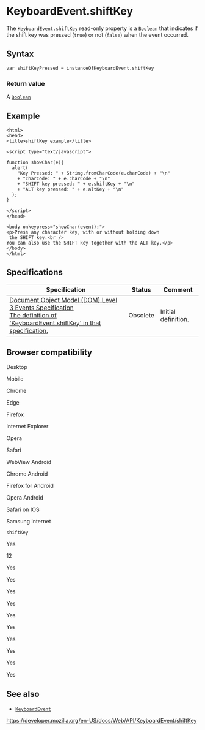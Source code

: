 KeyboardEvent.shiftKey
======================

The `KeyboardEvent.shiftKey` read-only property is a [`Boolean`](https://developer.mozilla.org/en-US/docs/Web/JavaScript/Reference/Global_Objects/Boolean) that indicates if the shift key was pressed (`true`) or not (`false`) when the event occurred.

Syntax
------

    var shiftKeyPressed = instanceOfKeyboardEvent.shiftKey

### Return value

A [`Boolean`](https://developer.mozilla.org/en-US/docs/Web/JavaScript/Reference/Global_Objects/Boolean)

Example
-------

    <html>
    <head>
    <title>shiftKey example</title>

    <script type="text/javascript">

    function showChar(e){
      alert(
        "Key Pressed: " + String.fromCharCode(e.charCode) + "\n"
        + "charCode: " + e.charCode + "\n"
        + "SHIFT key pressed: " + e.shiftKey + "\n"
        + "ALT key pressed: " + e.altKey + "\n"
      );
    }

    </script>
    </head>

    <body onkeypress="showChar(event);">
    <p>Press any character key, with or without holding down
     the SHIFT key.<br />
    You can also use the SHIFT key together with the ALT key.</p>
    </body>
    </html>

Specifications
--------------

<table><thead><tr class="header"><th>Specification</th><th>Status</th><th>Comment</th></tr></thead><tbody><tr class="odd"><td><a href="https://www.w3.org/TR/2014/WD-DOM-Level-3-Events-20140925/#widl-KeyboardEvent-shiftKey">Document Object Model (DOM) Level 3 Events Specification<br />
<span class="small">The definition of 'KeyboardEvent.shiftKey' in that specification.</span></a></td><td><span class="spec-obsolete">Obsolete</span></td><td>Initial definition.</td></tr></tbody></table>

Browser compatibility
---------------------

Desktop

Mobile

Chrome

Edge

Firefox

Internet Explorer

Opera

Safari

WebView Android

Chrome Android

Firefox for Android

Opera Android

Safari on IOS

Samsung Internet

`shiftKey`

Yes

12

Yes

Yes

Yes

Yes

Yes

Yes

Yes

Yes

Yes

Yes

See also
--------

-   [`KeyboardEvent`](../keyboardevent)

<a href="https://developer.mozilla.org/en-US/docs/Web/API/KeyboardEvent/shiftKey" class="_attribution-link">https://developer.mozilla.org/en-US/docs/Web/API/KeyboardEvent/shiftKey</a>
